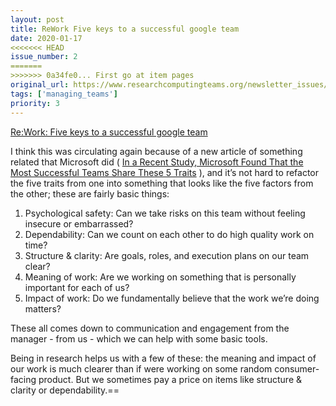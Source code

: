 ```yaml
---
layout: post
title: ReWork Five keys to a successful google team
date: 2020-01-17
<<<<<<< HEAD
issue_number: 2
=======
>>>>>>> 0a34fe0... First go at item pages
original_url: https://www.researchcomputingteams.org/newsletter_issues/0002
tags: ['managing_teams']
priority: 3
---
```


<!-- markdownlint-disable MD033 -->
<!-- markdownlint-disable MD041 -->
<!-- markdownlint-disable MD049 -->

[Re:Work: Five keys to a successful google team](https://rework.withgoogle.com/blog/five-keys-to-a-successful-google-team/)

I think this was circulating again because of a new article of something related that Microsoft did ( [In a Recent Study, Microsoft Found That the Most Successful Teams Share These 5 Traits](https://www.inc.com/scott-mautz/in-a-recent-study-microsoft-found-that-most-successful-teams-share-these-5-traits.html) ), and it’s not hard to refactor the five traits from one into something that looks like the five factors from the other; these are fairly basic things:

1. Psychological safety: Can we take risks on this team without feeling insecure or embarrassed?
2. Dependability: Can we count on each other to do high quality work on time?
3. Structure & clarity: Are goals, roles, and execution plans on our team clear?
4. Meaning of work: Are we working on something that is personally important for each of us?
5. Impact of work: Do we fundamentally believe that the work we’re doing matters?

These all comes down to communication and engagement from the manager - from us - which we can help with some basic tools.

Being in research helps us with a few of these: the meaning and impact of our work is much clearer than if were working on some random consumer-facing product.  But we sometimes pay a price on items like structure & clarity or dependability.==